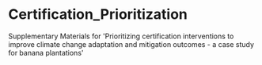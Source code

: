 # Certification_Prioritization
Supplementary Materials for 'Prioritizing certification interventions to improve climate change adaptation and mitigation outcomes - a case study for banana plantations'
